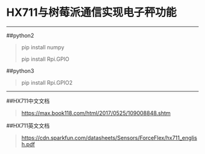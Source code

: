 # HX711与树莓派通信实现电子秤功能
----
##python2
>pip install numpy
> 
>pip install Rpi.GPIO

##python3
>pip install Rpi.GPIO2
----

##HX711中文文档
>https://max.book118.com/html/2017/0525/109008848.shtm

##HX711英文文档
>https://cdn.sparkfun.com/datasheets/Sensors/ForceFlex/hx711_english.pdf